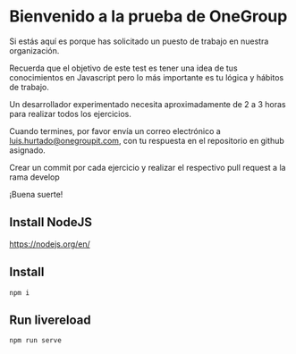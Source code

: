 # Bienvenido a la prueba de OneGroup

Si estás aquí es porque has solicitado un puesto de trabajo en nuestra organización.

Recuerda que el objetivo de este test es tener una idea de tus conocimientos en Javascript pero lo más importante es tu lógica y hábitos de trabajo.

Un desarrollador experimentado necesita aproximadamente de 2 a 3 horas para realizar todos los ejercicios.

Cuando termines, por favor envía un correo electrónico a luis.hurtado@onegroupit.com, con tu respuesta en el repositorio en github asignado.

Crear un commit por cada ejercicio y realizar el respectivo pull request a la rama develop

¡Buena suerte!


## Install NodeJS
https://nodejs.org/en/

## Install
`npm i`

## Run livereload
`npm run serve`
